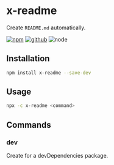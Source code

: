 # x-readme

Create `README.md` automatically.

[![npm][npm-badge]][npm-url]
[![github][github-badge]][github-url]
![node][node-badge]

[npm-url]: https://www.npmjs.com/package/x-readme
[npm-badge]: https://img.shields.io/npm/v/x-readme.svg?style=flat-square&logo=npm
[github-url]: https://github.com/airkro/x-readme
[github-badge]: https://img.shields.io/npm/l/x-readme.svg?style=flat-square&colorB=blue&logo=github
[node-badge]: https://img.shields.io/node/v/x-readme.svg?style=flat-square&colorB=green&logo=node.js

## Installation

```bash
npm install x-readme --save-dev
```

## Usage

```bash
npx -c x-readme <command>
```

## Commands

### dev

Create for a devDependencies package.
